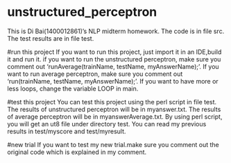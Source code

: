 # unstructured_perceptron
This is Di Bai(1400012861)’s NLP midterm homework.
The code is in file src.
The test results are in file test.

#run this project
If you want to run this project, just import it in an IDE,build it and run it.
if you want to run the unstructured perceptron, make sure you comment out ‘runAverage(trainName, testName, myAnswerName);’.
If you want to run average perceptron, make sure you comment out ‘run(trainName, testName, myAnswerName);’.
If you want to have more or less loops, change the variable LOOP in main.

#test this project
You can test this project using the perl script in file test.
The results of unstructured perceptron will be in myanswer.txt.
The results of average perceptron will be in myanswerAverage.txt.
By using perl script, you will get an ut8 file under directory test.
You can read my previous results in test/myscore and test/myresult.

#new trial
If you want to test my new trial.make sure you comment out the original code which is explained in my comment.
